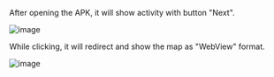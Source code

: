 After opening the APK, it will show activity with button "Next". 

![image](https://github.com/user-attachments/assets/90e0d220-426d-418c-8a09-745064379f9b)

While clicking, it will redirect and show the map as "WebView" format.

![image](https://github.com/user-attachments/assets/c41e7911-1d49-4053-b6f2-5a5742209073)

